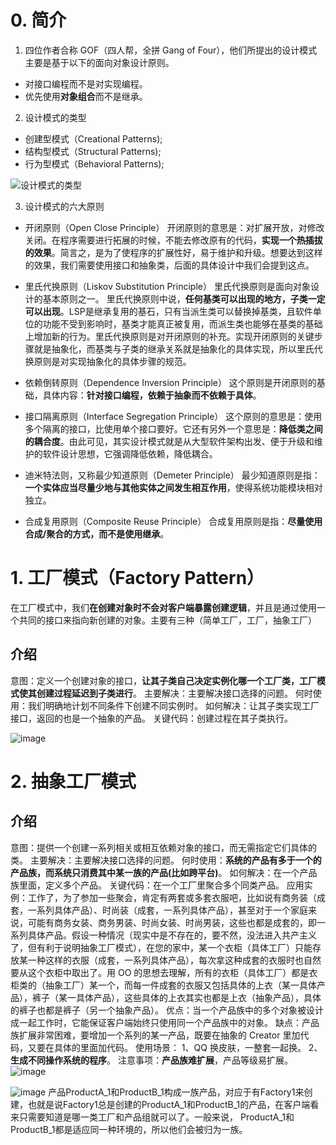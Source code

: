 # 0. 简介
1. 四位作者合称 GOF（四人帮，全拼 Gang of Four），他们所提出的设计模式主要是基于以下的面向对象设计原则。
* 对接口编程而不是对实现编程。
* 优先使用**对象组合**而不是继承。

2. 设计模式的类型
* 创建型模式（Creational Patterns);
* 结构型模式（Structural Patterns);
* 行为型模式（Behavioral Patterns);

![设计模式的类型](https://wx3.sinaimg.cn/large/006H1aMCly1g053r967uuj30l50pejto.jpg)

3. 设计模式的六大原则
* 开闭原则（Open Close Principle）
开闭原则的意思是：对扩展开放，对修改关闭。在程序需要进行拓展的时候，不能去修改原有的代码，**实现一个热插拔的效果**。简言之，是为了使程序的扩展性好，易于维护和升级。想要达到这样的效果，我们需要使用接口和抽象类，后面的具体设计中我们会提到这点。

* 里氏代换原则（Liskov Substitution Principle）
里氏代换原则是面向对象设计的基本原则之一。 里氏代换原则中说，**任何基类可以出现的地方，子类一定可以出现**。LSP是继承复用的基石，只有当派生类可以替换掉基类，且软件单位的功能不受到影响时，基类才能真正被复用，而派生类也能够在基类的基础上增加新的行为。里氏代换原则是对开闭原则的补充。实现开闭原则的关键步骤就是抽象化，而基类与子类的继承关系就是抽象化的具体实现，所以里氏代换原则是对实现抽象化的具体步骤的规范。

* 依赖倒转原则（Dependence Inversion Principle）
这个原则是开闭原则的基础，具体内容：**针对接口编程，依赖于抽象而不依赖于具体**。

* 接口隔离原则（Interface Segregation Principle）
这个原则的意思是：使用多个隔离的接口，比使用单个接口要好。它还有另外一个意思是：**降低类之间的耦合度**。由此可见，其实设计模式就是从大型软件架构出发、便于升级和维护的软件设计思想，它强调降低依赖，降低耦合。

* 迪米特法则，又称最少知道原则（Demeter Principle）
最少知道原则是指：**一个实体应当尽量少地与其他实体之间发生相互作用**，使得系统功能模块相对独立。

* 合成复用原则（Composite Reuse Principle）
合成复用原则是指：**尽量使用合成/聚合的方式，而不是使用继承**。

# 1. 工厂模式（Factory Pattern）
在工厂模式中，我们**在创建对象时不会对客户端暴露创建逻辑**，并且是通过使用一个共同的接口来指向新创建的对象。主要有三种（简单工厂，工厂，抽象工厂）
## 介绍
意图：定义一个创建对象的接口，**让其子类自己决定实例化哪一个工厂类，工厂模式使其创建过程延迟到子类进行**。
主要解决：主要解决接口选择的问题。
何时使用：我们明确地计划不同条件下创建不同实例时。
如何解决：让其子类实现工厂接口，返回的也是一个抽象的产品。
关键代码：创建过程在其子类执行。

![image](https://ws1.sinaimg.cn/large/006H1aMCly1g054s8o8d2j30fk091taa.jpg)

# 2. 抽象工厂模式
## 介绍
意图：提供一个创建一系列相关或相互依赖对象的接口，而无需指定它们具体的类。
主要解决：主要解决接口选择的问题。
何时使用：**系统的产品有多于一个的产品族，而系统只消费其中某一族的产品(比如跨平台)**。
如何解决：在一个产品族里面，定义多个产品。
关键代码：在一个工厂里聚合多个同类产品。
应用实例：工作了，为了参加一些聚会，肯定有两套或多套衣服吧，比如说有商务装（成套，一系列具体产品）、时尚装（成套，一系列具体产品），甚至对于一个家庭来说，可能有商务女装、商务男装、时尚女装、时尚男装，这些也都是成套的，即一系列具体产品。假设一种情况（现实中是不存在的，要不然，没法进入共产主义了，但有利于说明抽象工厂模式），在您的家中，某一个衣柜（具体工厂）只能存放某一种这样的衣服（成套，一系列具体产品），每次拿这种成套的衣服时也自然要从这个衣柜中取出了。用 OO 的思想去理解，所有的衣柜（具体工厂）都是衣柜类的（抽象工厂）某一个，而每一件成套的衣服又包括具体的上衣（某一具体产品），裤子（某一具体产品），这些具体的上衣其实也都是上衣（抽象产品），具体的裤子也都是裤子（另一个抽象产品）。
优点：当一个产品族中的多个对象被设计成一起工作时，它能保证客户端始终只使用同一个产品族中的对象。
缺点：产品族扩展非常困难，要增加一个系列的某一产品，既要在抽象的 Creator 里加代码，又要在具体的里面加代码。
使用场景： 1、QQ 换皮肤，一整套一起换。 2、**生成不同操作系统的程序**。
注意事项：**产品族难扩展**，产品等级易扩展。
![image](https://wx4.sinaimg.cn/large/006H1aMCly1g055z7qz8vj30fk0c574y.jpg)

![image](https://ws3.sinaimg.cn/large/006H1aMCly1g056fg9uogj30lh0e3gpg.jpg)
产品ProductA_1和ProductB_1构成一族产品，对应于有Factory1来创建，也就是说Factory1总是创建的ProductA_1和ProductB_1的产品，在客户端看来只需要知道是哪一类工厂和产品组就可以了。一般来说， ProductA_1和ProductB_1都是适应同一种环境的，所以他们会被归为一族。







